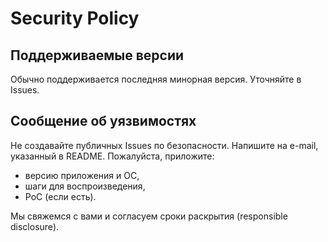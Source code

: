 # Security Policy

## Поддерживаемые версии
Обычно поддерживается последняя минорная версия. Уточняйте в Issues.

## Сообщение об уязвимостях
Не создавайте публичных Issues по безопасности. Напишите на e-mail, указанный в README.
Пожалуйста, приложите:
- версию приложения и ОС,
- шаги для воспроизведения,
- PoC (если есть).

Мы свяжемся с вами и согласуем сроки раскрытия (responsible disclosure).
